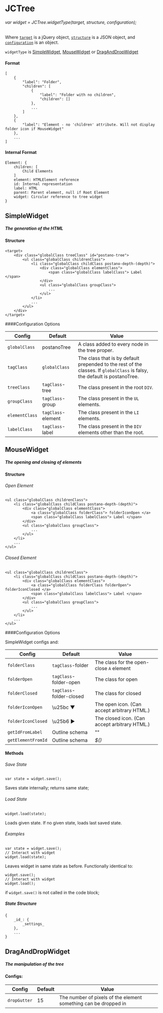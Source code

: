 # JCTree

###### var widget = JCTree._widgetType_(_target, structure, configuration_);

Where [`target`](#Target) is a jQuery object, [`structure`](#Format) is a JSON object, and [`configuration`](#Config) is an object.

`widgetType` is [SimpleWidget](#Simple), [MouseWidget](#Mouse) or [DragAndDropWidget](#Drag)

#### <a name="Format"></a> Format

	[
		{
			"label": "Folder",
			"children": [
				{
					"label": "Folder with no children",
					"children": []
				},
				...
			]
		},
		{
			"label": "Element - no 'children' attribute. Will not display folder icon if MouseWidget"
		},
		...
	]

#### <a name="Internal"></a> Internal Format

	Element: {
		children: [
			Child Elements
		]
		element: HTMLElement reference
		id: Internal representation
		label: HTML
		parent: Parent element, null if Root Element
		widget: Circular reference to tree widget
	}

## <a name="Simple"></a> SimpleWidget

##### The generation of the HTML

#### <a name="Target"></a>Structure
	<target>
		<div class="globalClass treeClass" id="postano-tree">
			<ul class="globalClass childrenClass">
				<li class="globalClass childClass postano-depth-(depth)">
					<div class="globalClass elementClass">
						<span class="globalClass labelClass"> Label </span>
					</div>
					<ul class="globalClass groupClass">
						...
					</ul>
				</li>
				...
			</ul>
		</div>
	</target>

####<a name="Config"></a>Configuration Options

Config | Default | Value 
--------|---------|-------
`globalClass` | postanoTree | A class added to every node in the tree proper.
`tagClass` | `globalClass` | The class that is by default prepended to the rest of the classes. If `globalClass` is falsy, the default is postanoTree.
`treeClass` | `tagClass`-tree | The class present in the root `DIV`.
`groupClass` | `tagClass`-group | The class present in the `UL` elements.
`elementClass` | `tagClass`-element |  The class present in the `LI` elements.
`labelClass` | `tagClass`-label | The class present in the `DIV` elements other than the root.

## <a name="Mouse"></a> MouseWidget

##### The opening and closing of elements

#### Structure

###### Open Element

	<ul class="globalClass childrenClass">
		<li class="globalClass childClass postano-depth-(depth)">
			<div class="globalClass elementClass">
				<a class="globalClass folderClass"> folderIconOpen </a>
				<span class="globalClass labelClass"> Label </span>
			</div>
			<ul class="globalClass groupClass">
				...
			</ul>
		</li>
		...
	</ul>

###### Closed Element

	<ul class="globalClass childrenClass">
		<li class="globalClass childClass postano-depth-(depth)">
			<div class="globalClass elementClass">
				<a class="globalClass folderClass folderOpen"> folderIconClosed </a>
				<span class="globalClass labelClass"> Label </span>
			</div>
			<ul class="globalClass groupClass">
				...
			</ul>
		</li>
		...
	</ul>

####Configuration Options

SimpleWidget configs and:

Config | Default | Value 
--------|---------|-------
`folderClass` | `tagClass`-folder | The class for the open-close `A` element
`folderOpen` | `tagClass`-folder-open | The class for open
`folderClosed` | `tagClass`-folder-closed | The class for closed
`folderIconOpen` | \u25bc  ▼ | The open icon. (Can accept arbitrary HTML.)
`folderIconClosed` | \u25b6  ▶ | The closed icon. (Can accept arbitrary HTML.)
`getIdFromLabel` | Outline schema | ""
`getElementFromId` | Outline schema | _$()_

#### Methods

###### Save State
`var state = widget.save();`

Saves state internally; returns same state;

###### Load State
`widget.load(state);`

Loads given state. If no given state, loads last saved state.

###### Examples
	var state = widget.save();
	// Interact with widget
	widget.load(state);

Leaves widget in same state as before. Functionally identical to:

	widget.save();
	// Interact with widget
	widget.load();

if `widget.save()` is not called in the code block;

##### State Structure

	{
		_id_: {
			_settings_
		},
		...
	}

## <a name="Drag"></a> DragAndDropWidget

##### The manipulation of the tree

#### Configs:

Config | Default | Value 
--------|---------|-------
`dropGutter` | 15 | The number of pixels of the element something can be dropped in
